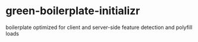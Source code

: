 # green-boilerplate-initializr
boilerplate optimized for client and server-side feature detection and polyfill loads

